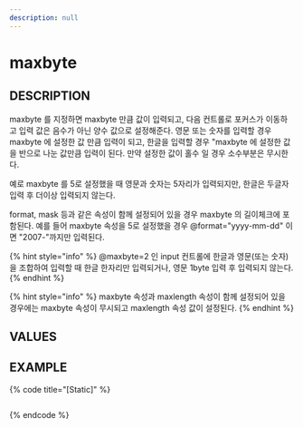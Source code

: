 ```yaml
---
description: null
---
```


# maxbyte

## DESCRIPTION

maxbyte 를 지정하면 maxbyte 만큼 값이 입력되고, 다음 컨트롤로 포커스가 이동하고 입력 값은 음수가 아닌 양수 값으로 설정해준다. 영문 또는 숫자를 입력할 경우 maxbyte 에 설정한 값 만큼 입력이 되고, 한글을 입력할 경우 "maxbyte 에 설정한 값을 반으로 나눈 값만큼 입력이 된다. 만약 설정한 값이 홀수 일 경우 소수부분은 무시한다.

예로 maxbyte 를 5로 설정했을 때 영문과 숫자는 5자리가 입력되지만, 한글은 두글자 입력 후 더이상 입력되지 않는다.

format, mask 등과 같은 속성이 함께 설정되어 있을 경우 maxbyte 의 길이체크에 포함된다. 예를 들어 maxbyte 속성을 5로 설정했을 경우 @format="yyyy-mm-dd" 이면 "2007-"까지만 입력된다.

{% hint style="info" %}
@maxbyte=2 인 input 컨트롤에 한글과 영문\(또는 숫자\)을 조합하여 입력할 때 한글 한자리만 입력되거나, 영문 1byte 입력 후 입력되지 않는다.
{% endhint %}

{% hint style="info" %}
maxbyte 속성과 maxlength 속성이 함께 설정되어 있을 경우에는 maxbyte 속성이 무시되고 maxlength 속성 값이 설정된다.
{% endhint %}

## VALUES

## EXAMPLE

{% code title="\[Static\]" %}
```markup

```
{% endcode %}

